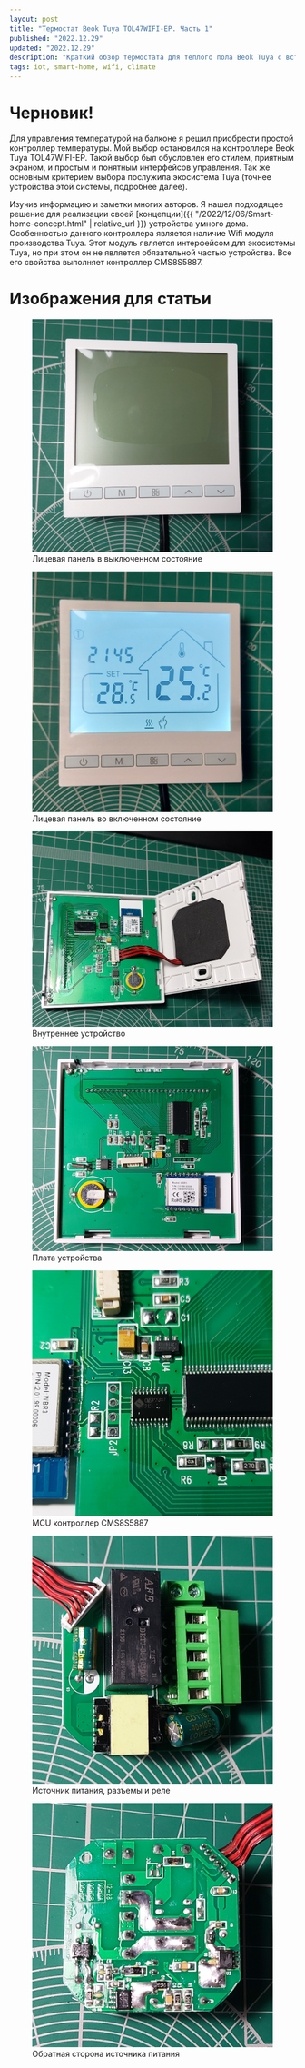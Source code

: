 ```yaml
---
layout: post
title: "Термостат Beok Tuya TOL47WIFI-EP. Часть 1"
published: "2022.12.29"
updated: "2022.12.29"
description: "Краткий обзор термостата для теплого пола Beok Tuya с встроенным модулем Wi-Fi."
tags: iot, smart-home, wifi, climate
---
```


# Черновик!

Для управления температурой на балконе я решил приобрести простой контроллер температуры. Мой выбор остановился на контроллере Beok Tuya TOL47WIFI-EP. Такой выбор был обусловлен его стилем, приятным экраном, и простым и понятным интерфейсов управления. Так же основным критерием выбора послужила экосистема Tuya (точнее устройства этой системы, подробнее далее).

Изучив информацию и заметки многих авторов. Я нашел подходящее решение для реализации своей [концепции]({{ "/2022/12/06/Smart-home-concept.html" | relative_url }}) устройства умного дома. Особенностью данного контроллера является наличие Wifi модуля производства Tuya. Этот модуль является интерфейсом для экосистемы Tuya, но при этом он не является обязательной частью устройства. Все его свойства выполняет контроллер CMS8S5887.





# Изображения для статьи

<div id="image-line">
    <figure>
        <img src="/posts/TOL47WIFIEP/device-appearance-1.jpg" alt="Внешний вид устройства">
        <figcaption>Лицевая панель в выключенном состояние</figcaption>
    </figure>
    <figure>
        <img src="/posts/TOL47WIFIEP/device-appearance-2.jpg" alt="Внешний вид устройства">
        <figcaption>Лицевая панель во включенном состояние</figcaption>
    </figure>
</div>


<div id="image-line">
    <figure>
        <img src="/posts/TOL47WIFIEP/internal-organization-1.jpg" alt="Внутреннее устройство">
        <figcaption>Внутреннее устройство</figcaption>
    </figure>
</div>

<div id="image-line">
    <figure>
        <img src="/posts/TOL47WIFIEP/main-board-.jpg" alt="Основная плата устройства">
        <figcaption>Плата устройства</figcaption>
    </figure>
    <figure>
        <img src="/posts/TOL47WIFIEP/main-board-2.jpg" alt="Внешний вид устройства">
        <figcaption>MCU контроллер CMS8S5887</figcaption>
    </figure>
</div>

<div id="image-line">
    <figure>
        <img src="/posts/TOL47WIFIEP/power-unit-1.jpg" alt="Источник питания">
        <figcaption>Источник питания, разъемы и реле</figcaption>
    </figure>
    <figure>
        <img src="/posts/TOL47WIFIEP/power-unit-2.jpg" alt="Внешний вид устройства">
        <figcaption>Обратная сторона источника питания</figcaption>
    </figure>
</div>
